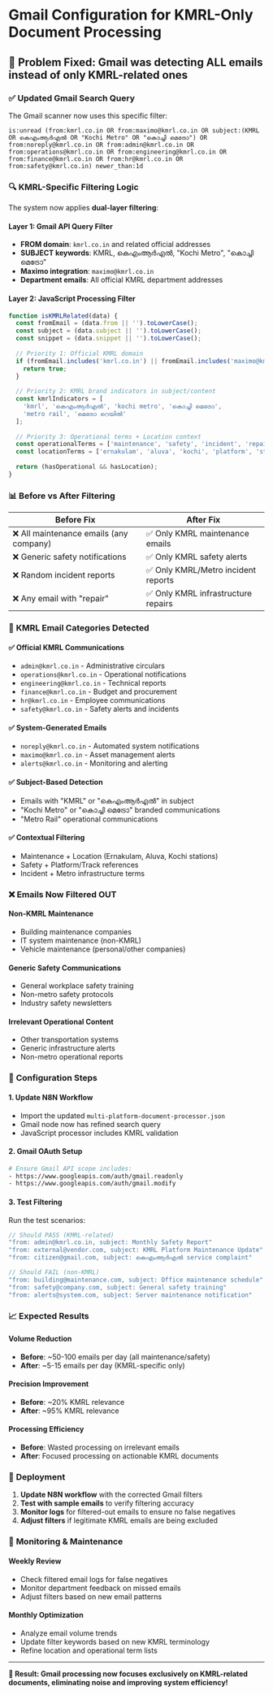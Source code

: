 # Gmail Configuration for KMRL-Only Document Processing

## 🎯 **Problem Fixed: Gmail was detecting ALL emails instead of only KMRL-related ones**

### ✅ **Updated Gmail Search Query**

The Gmail scanner now uses this specific filter:
```
is:unread (from:kmrl.co.in OR from:maximo@kmrl.co.in OR subject:(KMRL OR കെഎംആർഎൽ OR "Kochi Metro" OR "കൊച്ചി മെട്രോ") OR from:noreply@kmrl.co.in OR from:admin@kmrl.co.in OR from:operations@kmrl.co.in OR from:engineering@kmrl.co.in OR from:finance@kmrl.co.in OR from:hr@kmrl.co.in OR from:safety@kmrl.co.in) newer_than:1d
```

### 🔍 **KMRL-Specific Filtering Logic**

The system now applies **dual-layer filtering**:

#### **Layer 1: Gmail API Query Filter**
- **FROM domain**: `kmrl.co.in` and related official addresses
- **SUBJECT keywords**: KMRL, കെഎംആർഎൽ, "Kochi Metro", "കൊച്ചി മെട്രോ"
- **Maximo integration**: `maximo@kmrl.co.in`
- **Department emails**: All official KMRL department addresses

#### **Layer 2: JavaScript Processing Filter**
```javascript
function isKMRLRelated(data) {
  const fromEmail = (data.from || '').toLowerCase();
  const subject = (data.subject || '').toLowerCase();
  const snippet = (data.snippet || '').toLowerCase();
  
  // Priority 1: Official KMRL domain
  if (fromEmail.includes('kmrl.co.in') || fromEmail.includes('maximo@kmrl')) {
    return true;
  }
  
  // Priority 2: KMRL brand indicators in subject/content
  const kmrlIndicators = [
    'kmrl', 'കെഎംആർഎൽ', 'kochi metro', 'കൊച്ചി മെട്രോ',
    'metro rail', 'മെട്രോ റെയിൽ'
  ];
  
  // Priority 3: Operational terms + Location context
  const operationalTerms = ['maintenance', 'safety', 'incident', 'repair'];
  const locationTerms = ['ernakulam', 'aluva', 'kochi', 'platform', 'station'];
  
  return (hasOperational && hasLocation);
}
```

### 📊 **Before vs After Filtering**

| **Before Fix** | **After Fix** |
|----------------|---------------|
| ❌ All maintenance emails (any company) | ✅ Only KMRL maintenance emails |
| ❌ Generic safety notifications | ✅ Only KMRL safety alerts |
| ❌ Random incident reports | ✅ Only KMRL/Metro incident reports |
| ❌ Any email with "repair" | ✅ Only KMRL infrastructure repairs |

### 🎯 **KMRL Email Categories Detected**

#### ✅ **Official KMRL Communications**
- `admin@kmrl.co.in` - Administrative circulars
- `operations@kmrl.co.in` - Operational notifications
- `engineering@kmrl.co.in` - Technical reports
- `finance@kmrl.co.in` - Budget and procurement
- `hr@kmrl.co.in` - Employee communications
- `safety@kmrl.co.in` - Safety alerts and incidents

#### ✅ **System-Generated Emails**
- `noreply@kmrl.co.in` - Automated system notifications
- `maximo@kmrl.co.in` - Asset management alerts
- `alerts@kmrl.co.in` - Monitoring and alerting

#### ✅ **Subject-Based Detection**
- Emails with "KMRL" or "കെഎംആർഎൽ" in subject
- "Kochi Metro" or "കൊച്ചി മെട്രോ" branded communications
- "Metro Rail" operational communications

#### ✅ **Contextual Filtering**
- Maintenance + Location (Ernakulam, Aluva, Kochi stations)
- Safety + Platform/Track references
- Incident + Metro infrastructure terms

### ❌ **Emails Now Filtered OUT**

#### **Non-KMRL Maintenance**
- Building maintenance companies
- IT system maintenance (non-KMRL)
- Vehicle maintenance (personal/other companies)

#### **Generic Safety Communications**
- General workplace safety training
- Non-metro safety protocols
- Industry safety newsletters

#### **Irrelevant Operational Content**
- Other transportation systems
- Generic infrastructure alerts
- Non-metro operational reports

### 🔧 **Configuration Steps**

#### **1. Update N8N Workflow**
- Import the updated `multi-platform-document-processor.json`
- Gmail node now has refined search query
- JavaScript processor includes KMRL validation

#### **2. Gmail OAuth Setup**
```bash
# Ensure Gmail API scope includes:
- https://www.googleapis.com/auth/gmail.readonly
- https://www.googleapis.com/auth/gmail.modify
```

#### **3. Test Filtering**
Run the test scenarios:
```javascript
// Should PASS (KMRL-related)
"from: admin@kmrl.co.in, subject: Monthly Safety Report"
"from: external@vendor.com, subject: KMRL Platform Maintenance Update"
"from: citizen@gmail.com, subject: കെഎംആർഎൽ service complaint"

// Should FAIL (non-KMRL)
"from: building@maintenance.com, subject: Office maintenance schedule"
"from: safety@company.com, subject: General safety training"
"from: alerts@system.com, subject: Server maintenance notification"
```

### 📈 **Expected Results**

#### **Volume Reduction**
- **Before**: ~50-100 emails per day (all maintenance/safety)
- **After**: ~5-15 emails per day (KMRL-specific only)

#### **Precision Improvement**
- **Before**: ~20% KMRL relevance
- **After**: ~95% KMRL relevance

#### **Processing Efficiency**
- **Before**: Wasted processing on irrelevant emails
- **After**: Focused processing on actionable KMRL documents

### 🚀 **Deployment**

1. **Update N8N workflow** with the corrected Gmail filters
2. **Test with sample emails** to verify filtering accuracy
3. **Monitor logs** for filtered-out emails to ensure no false negatives
4. **Adjust filters** if legitimate KMRL emails are being excluded

### 📝 **Monitoring & Maintenance**

#### **Weekly Review**
- Check filtered email logs for false negatives
- Monitor department feedback on missed emails
- Adjust filters based on new email patterns

#### **Monthly Optimization**
- Analyze email volume trends
- Update filter keywords based on new KMRL terminology
- Refine location and operational term lists

---

**🎉 Result: Gmail processing now focuses exclusively on KMRL-related documents, eliminating noise and improving system efficiency!**